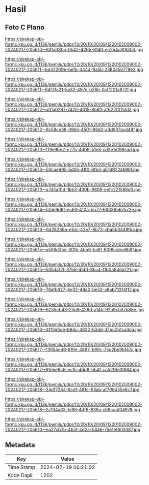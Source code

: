 # Hasil

## Foto C Plano

https://sirekap-obj-formc.kpu.go.id/f136/pemilu/pdpr/12/20/10/20/09/1220102009002-20240217-205610--831a080a-0b42-4265-8140-ec254c8f630d.jpg

https://sirekap-obj-formc.kpu.go.id/f136/pemilu/pdpr/12/20/10/20/09/1220102009002-20240217-205611--bd42209e-befb-4444-9a5b-2380a56779e2.jpg

https://sirekap-obj-formc.kpu.go.id/f136/pemilu/pdpr/12/20/10/20/09/1220102009002-20240217-205611--84f3fa21-5a32-487e-b26b-0a1f201a872f.jpg

https://sirekap-obj-formc.kpu.go.id/f136/pemilu/pdpr/12/20/10/20/09/1220102009002-20240217-205612--a01a0297-7420-4015-8b80-af622f011dd2.jpg

https://sirekap-obj-formc.kpu.go.id/f136/pemilu/pdpr/12/20/10/20/09/1220102009002-20240217-205612--8c58ce38-39b5-4501-86d2-a3d937acd48f.jpg

https://sirekap-obj-formc.kpu.go.id/f136/pemilu/pdpr/12/20/10/20/09/1220102009002-20240217-205613--f19e9be2-e77b-4db9-b1e8-cd3e1df99ead.jpg

https://sirekap-obj-formc.kpu.go.id/f136/pemilu/pdpr/12/20/10/20/09/1220102009002-20240217-205613--50cae695-5d05-4ff0-8fb3-a5169224696f.jpg

https://sirekap-obj-formc.kpu.go.id/f136/pemilu/pdpr/12/20/10/20/09/1220102009002-20240217-205613--a7d3a10d-1bb3-430b-9808-eefc221588d0.jpg

https://sirekap-obj-formc.kpu.go.id/f136/pemilu/pdpr/12/20/10/20/09/1220102009002-20240217-205614--51de9d9f-ec60-410a-bb72-66336b67572e.jpg

https://sirekap-obj-formc.kpu.go.id/f136/pemilu/pdpr/12/20/10/20/09/1220102009002-20240217-205614--6d28236a-e1dc-42e7-8b73-cba5b3449fba.jpg

https://sirekap-obj-formc.kpu.go.id/f136/pemilu/pdpr/12/20/10/20/09/1220102009002-20240217-205615--a506d35e-301b-4bb6-ba8f-6095cdea6b9f.jpg

https://sirekap-obj-formc.kpu.go.id/f136/pemilu/pdpr/12/20/10/20/09/1220102009002-20240217-205615--505da12f-37b6-45b1-8bc4-11b0a8dda221.jpg

https://sirekap-obj-formc.kpu.go.id/f136/pemilu/pdpr/12/20/10/20/09/1220102009002-20240217-205616--78afb627-4e32-48a0-be52-a8ab71314f12.jpg

https://sirekap-obj-formc.kpu.go.id/f136/pemilu/pdpr/12/20/10/20/09/1220102009002-20240217-205616--6235cb43-23d8-429d-a14b-92a9cb37b88e.jpg

https://sirekap-obj-formc.kpu.go.id/f136/pemilu/pdpr/12/20/10/20/09/1220102009002-20240217-205616--4f13e3de-b94c-4622-b3dd-37bc2b1ca3da.jpg

https://sirekap-obj-formc.kpu.go.id/f136/pemilu/pdpr/12/20/10/20/09/1220102009002-20240217-205617--13954ed6-8f9e-4867-b89c-75e2bb9b147a.jpg

https://sirekap-obj-formc.kpu.go.id/f136/pemilu/pdpr/12/20/10/20/09/1220102009002-20240217-205617--91ebe9c8-ec1b-4dd8-bb4f-ca52f6e3f884.jpg

https://sirekap-obj-formc.kpu.go.id/f136/pemilu/pdpr/12/20/10/20/09/1220102009002-20240217-205618--24df7244-8cdf-481c-93ab-af708d55e6c7.jpg

https://sirekap-obj-formc.kpu.go.id/f136/pemilu/pdpr/12/20/10/20/09/1220102009002-20240217-205618--2c134a33-fe98-4df6-839a-cb8caaf04978.jpg

https://sirekap-obj-formc.kpu.go.id/f136/pemilu/pdpr/12/20/10/20/09/1220102009002-20240217-205610--ea27cb7b-4b5f-4d2a-b446-75e1ef603087.jpg


## Metadata

| Key        | Value               |
| ---------- | ------------------- |
| Time Stamp | 2024-02-19 06:21:02 |
| Kode Dapil | 1202                |



